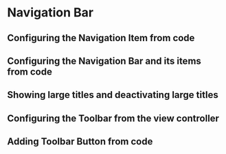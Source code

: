 # Navigation Bar

## Configuring the Navigation Item from code

## Configuring the Navigation Bar and its items from code

## Showing large titles and deactivating large titles

## Configuring the Toolbar from the view controller

## Adding Toolbar Button from code
